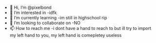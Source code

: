 - 👋 Hi, I’m @pixelbond
- 👀 I’m interested in -idfk
- 🌱 I’m currently learning -im still in highschool rip
- 💞️ I’m looking to collaborate on -NO
- 📫 How to reach me -i dont have a hand to reach to but ill try to import my left hand to you, my left hand is comepletey useless

<!---
AAAAAAAAAAAAAAAAAAAAAAAAAAAAAAAAAAAAAAAAAAAAAAAAAAAAAAAAAAAAAAAAAAAAAAAAAAAAAAAAAAAAAA
--->
